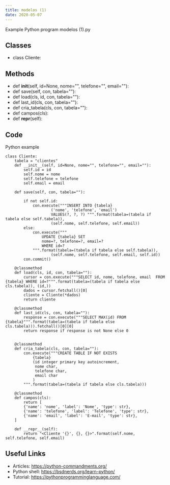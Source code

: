 ```yaml
---
title: modelos (1)
date: 2020-05-07
---
```

Example Python program modelos (1).py


## Classes

* class Cliente:

## Methods

* def __init__(self, id=None, nome="", telefone="", email=""):
* def save(self, con, tabela=""):
* def load(cls, id, con, tabela=""):
* def last_id(cls, con, tabela=""):
* def cria_tabela(cls, con, tabela=""):
* def campos(cls):
* def __repr__(self):

## Code

Python example

    
    class Cliente:
        tabela = "clientes"
        def __init__(self, id=None, nome="", telefone="", email=""):
            self.id = id
            self.nome = nome
            self.telefone = telefone
            self.email = email
            
        def save(self, con, tabela=""):
            
            if not self.id:
                con.execute("""INSERT INTO {tabela} 
                        ('nome', 'telefone', 'email') 
                        VALUES(?, ?, ?) """.format(tabela=(tabela if tabela else self.tabela)),
                        (self.nome, self.telefone, self.email))
            else:
                con.execute("""
                    UPDATE {tabela} SET
                    nome=?, telefone=?, email=?
                    WHERE id=?
                """.format(tabela=(tabela if tabela else self.tabela)),
                        (self.nome, self.telefone, self.email, self.id))
            con.commit()
    
        @classmethod
        def load(cls, id, con, tabela=""):
            cursor = con.execute("""SELECT id, nome, telefone, email  FROM {tabela} WHERE id=?""".format(tabela=(tabela if tabela else cls.tabela)), (id,))
            dados = cursor.fetchall()[0]
            cliente = Cliente(*dados)
            return cliente
        
        @classmethod
        def last_id(cls, con, tabela=""):
            response = con.execute("""SELECT MAX(id) FROM {tabela}""".format(tabela=(tabela if tabela else cls.tabela))).fetchall()[0][0]
            return response if response is not None else 0
            
            
        @classmethod
        def cria_tabela(cls, con, tabela=""):
            con.execute("""CREATE TABLE IF NOT EXISTS
                {tabela}
                (id integer primary key autoincrement,
                 nome char,
                 telefone char,
                 email char
                )
            """.format(tabela=(tabela if tabela else cls.tabela)))
            
        @classmethod
        def campos(cls):
            return [
            {'name': 'nome', 'label': 'Nome', 'type': str},
            {'name': 'telefone', 'label': 'Telefone', 'type': str},
            {'name': 'email', 'label': 'E-mail', 'type': str},
        ]  
        
        def __repr__(self):
            return "<Cliente '{}', {}, {}>".format(self.nome, self.telefone, self.email)
        
    

## Useful Links

- Articles: https://python-commandments.org/
- Python shell: https://bsdnerds.org/learn-python/
- Tutorial: https://pythonprogramminglanguage.com/
